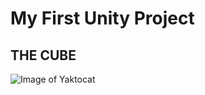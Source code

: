 # My First Unity Project

## THE CUBE

![Image of Yaktocat](https://github.com/boaz209/First-Unity-Project/blob/master/My%20First%20Unity%20Project/1.png)
